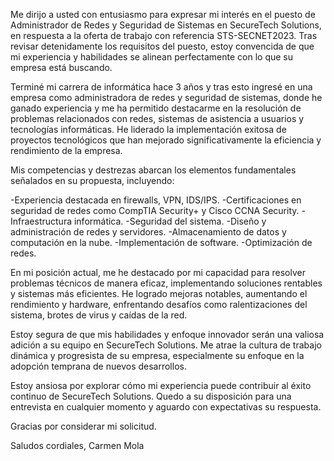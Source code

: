 Me dirijo a usted con entusiasmo para expresar mi interés en el puesto de Administrador de Redes y Seguridad de Sistemas
en SecureTech Solutions, en respuesta a la oferta de trabajo con referencia STS-SECNET2023. Tras revisar detenidamente los
requisitos del puesto, estoy convencida de que mi experiencia y habilidades se alinean perfectamente con lo que su empresa
está buscando.

Terminé mi carrera de informática hace 3 años y tras esto ingresé en una empresa como administradora de redes y seguridad
de sistemas, donde he ganado experiencia y me ha permitido destacarme en la resolución de problemas relacionados
con redes, sistemas de asistencia a usuarios y tecnologías informáticas. He liderado la implementación exitosa de
proyectos tecnológicos que han mejorado significativamente la eficiencia y rendimiento de la empresa.

Mis competencias y destrezas abarcan los elementos fundamentales señalados en su propuesta, incluyendo:

-Experiencia destacada en firewalls, VPN, IDS/IPS.
-Certificaciones en seguridad de redes como CompTIA Security+ y Cisco CCNA Security.
-Infraestructura informática.
-Seguridad del sistema.
-Diseño y administración de redes y servidores.
-Almacenamiento de datos y computación en la nube.
-Implementación de software.
-Optimización de redes.

En mi posición actual, me he destacado por mi capacidad para resolver problemas técnicos de manera eficaz, implementando
soluciones rentables y sistemas más eficientes. He logrado mejoras notables, aumentando el rendimiento y hardware,
enfrentando desafíos como ralentizaciones del sistema, brotes de virus y caídas de la red.

Estoy segura de que mis habilidades y enfoque innovador serán una valiosa adición a su equipo en SecureTech Solutions.
Me atrae la cultura de trabajo dinámica y progresista de su empresa, especialmente su enfoque en la adopción temprana
de nuevos desarrollos.

Estoy ansiosa por explorar cómo mi experiencia puede contribuir al éxito continuo de SecureTech Solutions. Quedo a su 
disposición para una entrevista en cualquier momento y aguardo con expectativas su respuesta.

Gracias por considerar mi solicitud.

Saludos cordiales,
Carmen Mola
